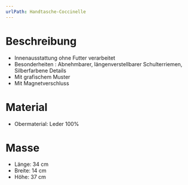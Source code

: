 ```yaml
---
urlPath: Handtasche-Coccinelle
---
```

# Beschreibung
- Innenausstattung ohne Futter verarbeitet
- Besonderheiten : Abnehmbarer, längenverstellbarer Schulterriemen, Silberfarbene Details
- Mit grafischem Muster
- Mit Magnetverschluss

# Material
- Obermaterial: Leder 100%

# Masse
- Länge: 34 cm
- Breite: 14 cm
- Höhe: 37 cm
